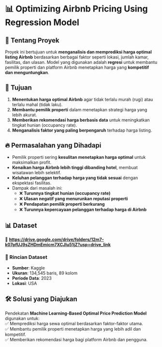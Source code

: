 # 📊 Optimizing Airbnb Pricing Using Regression Model

## 🏡 Tentang Proyek
Proyek ini bertujuan untuk **menganalisis dan memprediksi harga optimal listing Airbnb** berdasarkan berbagai faktor seperti lokasi, jumlah kamar, fasilitas, dan ulasan. Model yang digunakan adalah **regresi** untuk membantu pemilik properti dan platform Airbnb menetapkan harga yang **kompetitif dan menguntungkan**.

## 🎯 Tujuan
1. **Menentukan harga optimal Airbnb** agar tidak terlalu murah (rugi) atau terlalu mahal (tidak laku).
2. **Membantu pemilik properti** dalam menetapkan strategi harga yang lebih akurat.
3. **Memberikan rekomendasi harga berbasis data** untuk meningkatkan tingkat hunian (occupancy rate).
4. **Menganalisis faktor yang paling berpengaruh** terhadap harga listing.

## 🔥 Permasalahan yang Dihadapi
- Pemilik properti sering **kesulitan menetapkan harga optimal** untuk maksimalkan profit.
- **Kenaikan harga Airbnb lebih tinggi dibanding hotel**, membuat wisatawan lebih selektif.
- **Keluhan pelanggan terhadap harga yang tidak sesuai** dengan ekspektasi fasilitas.
- Dampak dari masalah ini:
  - ❌ **Turunnya tingkat hunian (occupancy rate)**
  - ❌ **Ulasan negatif yang menurunkan reputasi properti**
  - ❌ **Pendapatan pemilik properti berkurang**
  - ❌ **Turunnya kepercayaan pelanggan terhadap harga di Airbnb**

## 📊 Dataset
🔗 **https://drive.google.com/drive/folders/12m7-k07pfUJ9sZHDmEmicm7XCJIu51jZ?usp=drive_link**  

### **📌 Rincian Dataset**
- **Sumber**: Kaggle
- **Ukuran**: 134,545 baris, 89 kolom
- **Periode Data**: 2023
- **Lokasi**: USA

## 🛠 Solusi yang Diajukan
Pendekatan **Machine Learning-Based Optimal Price Prediction Model** digunakan untuk:  
✅ Memprediksi harga sewa optimal berdasarkan faktor-faktor utama.  
✅ Membantu pemilik properti menetapkan harga yang lebih adil dan kompetitif.  
✅ Memberikan rekomendasi harga bagi platform Airbnb dan pengguna.  
